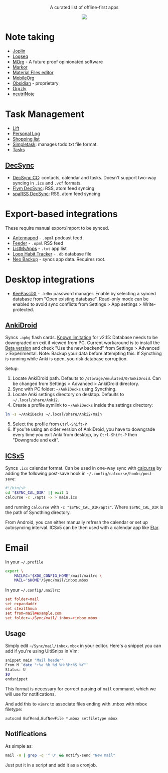 <p align="center">A curated list of offline-first apps</p>
<p align="center"><a href="https://awesome.re" target="_blank"><img src="https://awesome.re/badge-flat.svg"></a></p>

# Note taking
- [Joplin](https://f-droid.org/en/packages/net.cozic.joplin/)
- [Logseq](https://github.com/logseq/logseq)
- [MOrg](https://github.com/brvier/MOrg) - A future proof opinionated software
- [Markor](https://f-droid.org/en/packages/com.appmindlab.nano)
- [Material Files editor](https://f-droid.org/en/packages/me.zhanghai.android.files/)
- [MobileOrg](https://f-droid.org/packages/com.matburt.mobileorg/)
- [Obsidian](https://obsidian.md/) - proprietary
- [Orgzly](https://f-droid.org/packages/com.orgzly/)
- [neutriNote](https://f-droid.org/en/packages/com.appmindlab.nano)

# Task Management
- [Lift](https://f-droid.org/en/packages/ca.momi.lift)
- [Personal Log](https://f-droid.org/en/packages/com.tiwa.pl)
- [Shopping list](https://f-droid.org/en/packages/com.woefe.shoppinglist/)
- [Simpletask](https://f-droid.org/packages/nl.mpcjanssen.simpletask/): manages todo.txt file format.
- [Tasks](https://f-droid.org/en/packages/org.tasks/)

## [DecSync](https://github.com/39aldo39/DecSync)
- [DecSync CC](https://f-droid.org/en/packages/org.decsync.cc): contacts, calendar and tasks. Doesn't support two-way syncing in `.ics` and `.vcf` formats.
- [Flym DecSync](https://f-droid.org/en/packages/org.decsync.flym): RSS, atom feed syncing
- [spaRSS DecSync](https://f-droid.org/en/packages/org.decsync.sparss.floss): RSS, atom feed syncing

# Export-based integrations
These require manual export/import to be synced.
- [Antennapod](https://f-droid.org/en/packages/de.danoeh.antennapod) - `.opml` podcast feed
- [Feeder](https://f-droid.org/en/packages/com.nononsenseapps.feeder) - `.opml` RSS feed
- [ListMyApps](https://f-droid.org/en/packages/de.onyxbits.listmyapps) - `.txt` app list
- [Loop Habit Tracker](https://f-droid.org/en/packages/org.isoron.uhabits) - `.db` database file
- [Neo Backup](https://f-droid.org/en/packages/com.machiav3lli.backup/) - syncs app data. Requires root.

# Desktop integrations
- [KeePassDX](https://github.com/Kunzisoft/KeePassDX) - `.kdbx` password manager. Enable by
selecting a synced database from "Open existing database". Read-only mode can be enabled to
avoid sync conflicts from Settings > App settings > Write-protected.

## [AnkiDroid](https://f-droid.org/en/packages/com.ichi2.anki)
Syncs `.apkg` flash cards. [Known limitation](https://forums.ankiweb.net/t/30356)
for v2.15: Database needs to be downgraded on exit if viewed from PC. Current
workaround is to install the [Beta version](https://github.com/ankidroid/Anki-Android/releases)
and check "Use the new backend" from Settings > Advanced > Experimental. Note:
Backup your data before attempting this. If Syncthing is running while Anki is
open, you risk database corruption.

Setup:
1. Locate AnkiDroid path. Defaults to `/storage/emulated/0/AnkiDroid`.
Can be changed from Settings > Advanced > AnkiDroid directory.
2. Sync with PC folder: `~/AnkiDecks` using Syncthing.
3. Locate Anki settings directory on desktop. Defaults to `~/.local/share/Anki2`.
4. Create a profile symlink to `~/AnkiDecks` inside the settings directory:
```bash
ln -s ~/AnkiDecks ~/.local/share/Anki2/main
```
5. Select the profile from `Ctrl-Shift-P`
6. If you're using an older version of AnkiDroid, you have to downgrade every
time you exit Anki from desktop, by `Ctrl-Shift-P` then "Downgrade and exit".

## [ICSx5](https://f-droid.org/packages/at.bitfire.icsdroid/)
Syncs `.ics` calendar format. Can be used in one-way sync with [calcurse](https://github.com/lfos/calcurse) by
adding the following post-save hook in `~/.config/calcurse/hooks/post-save`:
```bash
#!/bin/sh
cd "$SYNC_CAL_DIR" || exit 1
calcurse -c ./apts -x > main.ics
```
and running `calcurse` with `-c "$SYNC_CAL_DIR/apts"`. Where `$SYNC_CAL_DIR` is the path
of Syncthing directory.

From Android, you can either manually refresh the calendar or set up autosyncing interval.
ICSx5 can be then used with a calendar app like [Etar](https://f-droid.org/packages/ws.xsoh.etar/).

# Email
In your `~/.profile`
```sh
export \
    MAILRC="$XDG_CONFIG_HOME"/mail/mailrc \
    MAIL="$HOME"/Sync/mail/inbox.mbox
```

In your `~/.config/.mailrc`:
```conf
set folder=mail
set expandaddr
set stealthmua
set from=mail@example.com
set folder=~/Sync/mail/ inbox=+inbox.mbox
```

## Usage
Simply edit `~/Sync/mail/inbox.mbox` in your editor. Here's a snippet you can
add if you're using UltiSnips in Vim:

```sh
snippet main "Mail header"
From M `date "+%a %b %d %H:%M:%S %Y"`
Status: U
$0
endsnippet
```
This format is necessary for correct parsing of `mail` command, which we will
use for notifications.

And add this to `vimrc` to associate files ending with .mbox with mbox filetype:
```vimrc
autocmd BufRead,BufNewFile *.mbox setfiletype mbox
```

## Notifications
As simple as:
```sh
mail -H | grep -q '^ U' && notify-send "New mail"
```
Just put it in a script and add it as a cronjob.
